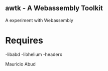 ## awtk - A Webassembly Toolkit

A experiment with Webassembly

# Requires

-libabd
-libhelium
-headerx

Mauricio Abud


